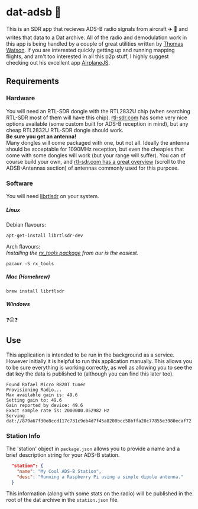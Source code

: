 # dat-adsb :satellite:

This is an SDR app that recieves ADS-B radio signals from aircraft :airplane: :helicopter: and writes that data to a Dat archive. All of the radio and demodulation work in this app is being handled by a couple of great utilities written by [Thomas Watson](https://github.com/watson). If you are interested quickly getting up and running mapping flights, and arn't too interested in all this p2p stuff, I highly suggest checking out his excellent app [AirplaneJS](https://github.com/watson/airplanejs).

## Requirements
### Hardware
You will need an RTL-SDR dongle with the RTL2832U chip (when searching RTL-SDR most of them will have this chip). [rtl-sdr.com](https://www.rtl-sdr.com/buy-rtl-sdr-dvb-t-dongles/) has some very nice options available (some custom built for ADS-B reception in mind), but any cheap RTL2832U RTL-SDR dongle should work.  
**Be sure you get an antenna!**  
Many dongles will come packaged with one, but not all. Ideally the antenna should be acceptable for 1090MHz reception, but even the cheapies that come with some dongles will work (but your range will suffer). You can of course build your own, and [rtl-sdr.com has a great overview](https://www.rtl-sdr.com/adsb-aircraft-radar-with-rtl-sdr/) (scroll to the ADSB-Antennas section) of antennas commonly used for this purpose.

### Software
You will need [librtlsdr](https://github.com/steve-m/librtlsdr) on your system.

##### Linux
Debian flavours:  
```
apt-get-install librtlsdr-dev
```
Arch flavours:  
_Installing the [rx_tools package](https://aur.archlinux.org/packages/rx_tools/) from aur is the easiest._  
```
pacaur -S rx_tools
```
##### Mac (Homebrew)
```
brew install librtlsdr
```
##### Windows
:question::confused::question:

## Use
This application is intended to be run in the background as a service.  However initially it is helpful to run this application manually. This allows you to be sure everything is working correctly, as well as allowing you to see the dat key the data is published to (although you can find this later too).
```
Found Rafael Micro R820T tuner
Provisioning Radio...
Max available gain is: 49.6
Setting gain to: 49.6
Gain reported by device: 49.6
Exact sample rate is: 2000000.052982 Hz
Serving dat://879a67f30e8ccd117c731c9eb4d7f45a8200bcc58bffa20c77855e3980ecaf72
```

### Station Info
The 'station' object in `package.json` allows you to provide a name and a brief description string for your ADS-B station.
```json
  "station": {
    "name": "My Cool ADS-B Station",
    "desc": "Running a Raspberry Pi using a simple dipole antenna."
  }
```
This information (along with some stats on the radio) will be published in the root of the dat archive in the `station.json` file.
